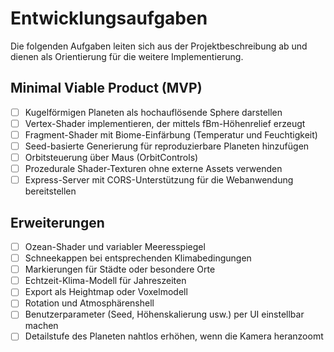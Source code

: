 # Entwicklungsaufgaben

Die folgenden Aufgaben leiten sich aus der Projektbeschreibung ab und dienen als Orientierung für die weitere Implementierung.

## Minimal Viable Product (MVP)

- [ ] Kugelförmigen Planeten als hochauflösende Sphere darstellen
- [ ] Vertex-Shader implementieren, der mittels fBm-Höhenrelief erzeugt
- [ ] Fragment-Shader mit Biome-Einfärbung (Temperatur und Feuchtigkeit)
- [ ] Seed-basierte Generierung für reproduzierbare Planeten hinzufügen
- [ ] Orbitsteuerung über Maus (OrbitControls)
- [ ] Prozedurale Shader-Texturen ohne externe Assets verwenden
- [ ] Express-Server mit CORS-Unterstützung für die Webanwendung bereitstellen

## Erweiterungen

- [ ] Ozean-Shader und variabler Meeresspiegel
- [ ] Schneekappen bei entsprechenden Klimabedingungen
- [ ] Markierungen für Städte oder besondere Orte
- [ ] Echtzeit-Klima-Modell für Jahreszeiten
- [ ] Export als Heightmap oder Voxelmodell
- [ ] Rotation und Atmosphärenshell
- [ ] Benutzerparameter (Seed, Höhenskalierung usw.) per UI einstellbar machen
- [ ] Detailstufe des Planeten nahtlos erhöhen, wenn die Kamera heranzoomt
